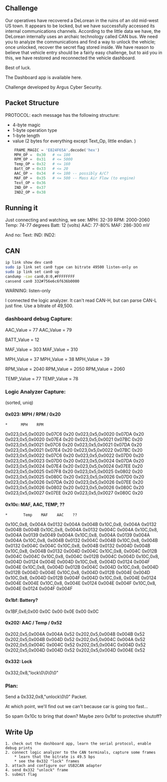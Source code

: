 
## Challenge
Our operatives have recovered a DeLorean in the ruins of an old mid-west US
town. It appears to be locked, but we have successfully accessed its internal
communications channels. According to the little data we have, the DeLorean
internally uses an archaic technology called CAN bus. We need you to analyze
the communications and find a way to unlock the vehicle; once unlocked, recover
the secret flag stored inside. We have reason to believe that vehicle entry
should be a fairly easy challenge, but to aid you in this, we have restored and
reconnected the vehicle dashboard.

Best of luck.

The Dashboard app is available here.

Challenge developed by Argus Cyber Security.

## Packet Structure
PROTOCOL: each message has the following structure:
- 4-byte magic
- 1-byte operation type
- 1-byte length
- value (2 bytes for everything except Text_Op, little endian. )

```python
	FRAME_MAGIC = 'E824F65A'.decode('hex')
	MPH_OP =  0x30   # <= 100
	RPM_OP =  0x31   # <= 5000
	Temp_OP = 0x32   # <= 160
	Batt_OP = 0x33   # <= 20
	AAC_OP =  0x34   # <= 100 -- possibly A/C?
	MAF_OP =  0x35   # <= 500 -- Mass Air Flow (to engine)
 	Text_OP = 0x36
	IND_OP =  0x37
	IND2_OP = 0x38
```

## Running it
Just connecting and watching, we see:
	MPH: 32-39
	RPM: 2000-2060
	Temp: 74-77 degrees
	Batt: 12 (volts)
	AAC: 77-80%
	MAF: 286-300 mV

And no:
	Text: 
	IND:
	IND2:

## CAN
```sh
ip link show dev can0
sudo ip link set can0 type can bitrate 49500 listen-only on
sudo ip link set can0 up
candump -cae can0,0:0,#FFFFFFFF
cansend can0 332#756e6c6f636b0000
```

WARNING: listen-only

I connected the logic analyzer. It can't read CAN-H, but can parse CAN-L just fine.
Use a bitrate of 49,500.

### dashboard debug Capture:
AAC_Value = 77
AAC_Value = 79

BATT_Value = 12

MAF_Value = 303
MAF_Value = 310

MPH_Value = 37
MPH_Value = 38
MPH_Value = 39

RPM_Value = 2040
RPM_Value = 2050
RPM_Value = 2060

TEMP_Value = 77
TEMP_Value = 78

### Logic Analyzer Capture:
(sorted, uniq)

#### 0x023: MPH / RPM / 0x20
	*      MPH    RPM
0x023,0x5,0x0020 0x07C6 0x20
0x023,0x5,0x0020 0x07DA 0x20
0x023,0x5,0x0020 0x07E4 0x20
0x023,0x5,0x0021 0x07BC 0x20
0x023,0x5,0x0021 0x07C6 0x20
0x023,0x5,0x0021 0x07DA 0x20
0x023,0x5,0x0021 0x07E4 0x20
0x023,0x5,0x0022 0x07BC 0x20
0x023,0x5,0x0022 0x07C6 0x20
0x023,0x5,0x0022 0x07D0 0x20
0x023,0x5,0x0023 0x07D0 0x20
0x023,0x5,0x0024 0x07DA 0x20
0x023,0x5,0x0024 0x07E4 0x20
0x023,0x5,0x0024 0x07EE 0x20
0x023,0x5,0x0025 0x07F8 0x20
0x023,0x5,0x0025 0x0802 0x20
0x023,0x5,0x0025 0x080C 0x20
0x023,0x5,0x0026 0x07D0 0x20
0x023,0x5,0x0026 0x07DA 0x20
0x023,0x5,0x0026 0x07EE 0x20
0x023,0x5,0x0026 0x0802 0x20
0x023,0x5,0x0026 0x080C 0x20
0x023,0x5,0x0027 0x07EE 0x20
0x023,0x5,0x0027 0x080C 0x20

#### 0x10c: MAF, AAC, TEMP, ??
	*       Temp    MAF    AAC    ??
0x10C,0x8, 0x004A 0x0132 0x004A 0x004B
0x10C,0x8, 0x004A 0x0132 0x004B 0x004B
0x10C,0x8, 0x004A 0x0132 0x004C 0x004A
0x10C,0x8, 0x004A 0x0139 0x0049 0x004A
0x10C,0x8, 0x004A 0x0139 0x004A 0x004A
0x10C,0x8, 0x004B 0x0132 0x004C 0x004B
0x10C,0x8, 0x004B 0x0132 0x004C 0x004C
0x10C,0x8, 0x004B 0x0132 0x004D 0x004B
0x10C,0x8, 0x004B 0x0132 0x004D 0x004C
0x10C,0x8, 0x004C 0x012B 0x004C 0x004C
0x10C,0x8, 0x004C 0x012B 0x004C 0x004D
0x10C,0x8, 0x004D 0x0124 0x004E 0x004D
0x10C,0x8, 0x004D 0x0124 0x004F 0x004E
0x10C,0x8, 0x004D 0x012B 0x004C 0x004D
0x10C,0x8, 0x004D 0x012B 0x004D 0x004E
0x10C,0x8, 0x004D 0x012B 0x004E 0x004D
0x10C,0x8, 0x004D 0x012B 0x004F 0x004D
0x10C,0x8, 0x004E 0x0124 0x004E 0x004E
0x10C,0x8, 0x004E 0x0124 0x004E 0x004F
0x10C,0x8, 0x004E 0x0124 0x004F 0x004F

#### 0x1bf: Battery?
0x1BF,0x6,0x00 0x0C 0x00 0x0E 0x00 0x0C

#### 0x202: AAC / Temp / 0x52
0x202,0x5,0x004A 0x004A 0x52
0x202,0x5,0x004B 0x004B 0x52
0x202,0x5,0x004B 0x004D 0x52
0x202,0x5,0x004C 0x004A 0x52
0x202,0x5,0x004C 0x004C 0x52
0x202,0x5,0x004C 0x004D 0x52
0x202,0x5,0x004D 0x004D 0x52
0x202,0x5,0x004D 0x004E 0x52

#### 0x332: Lock
0x332,0x8,"lock\0\0\0\0"

### Plan:
Send a 
	0x332,0x8,"unlock\0\0"
Packet.

At which point, we'll find out we can't because car is going too fast...

So spam 0x10c to bring that down?
Maybe zero 0x1bf to protective shutoff?

## Write Up

	1. check out the dashboard app, learn the serial protocol, enable debug prints
	2. connect logic analyzer to the CAN terminals, capture some frames
		* learn that the bitrate is 49.5 bps
		* see the 0x332 "lock" frames
	3. attach and configure our USB2CAN adapter
	4. send 0x332 "unlock" frame
	5. submit flag

